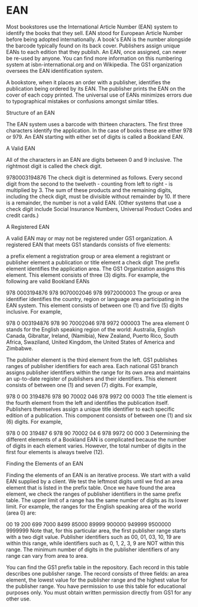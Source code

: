 # EAN

Most bookstores use the International Article Number (EAN) system to identify the books that they sell.  EAN stood for European Article Number before being adopted internationally.  A book's EAN is the number alongside the barcode typically found on its back cover.  Publishers assign unique EANs to each edition that they publish.  An EAN, once assigned, can never be re-used by anyone.  You can find more information on this numbering system at isbn-international.org and on Wikipedia.  The GS1 organization oversees the EAN identification system.

A bookstore, when it places an order with a publisher, identifies the publication being ordered by its EAN.  The publisher prints the EAN on the cover of each copy printed.  The universal use of EANs minimizes errors due to typographical mistakes or confusions amongst similar titles. 

Structure of an EAN

The EAN system uses a barcode with thirteen characters.  The first three characters identify the application.  In the case of books these are either 978 or 979.  An EAN starting with either set of digits is called a Bookland EAN.

A Valid EAN

All of the characters in an EAN are digits between 0 and 9 inclusive.  The rightmost digit is called the check digit. 

 9780003194876
The check digit is determined as follows.  Every second digit from the second to the twelveth - counting from left to right - is multiplied by 3.  The sum of these products and the remaining digits, including the check digit, must be divisible without remainder by 10.  If there is a remainder, the number is not a valid EAN.  (Other systems that use a check digit include Social Insurance Numbers, Universal Product Codes and credit cards.)

A Registered EAN

A valid EAN may or may not be registered under GS1 organization.  A registered EAN that meets GS1 standards consists of five elements:

a prefix element
a registration group or area element
a registrant or publisher element
a publication or title element
a check digit
The prefix element identifies the application area.  The GS1 Organization assigns this element.  This element consists of three (3) digits.  For example, the following are valid Bookland EANs

 978 0003194876
 978 9070002046
 978 9972000003
The group or area identifier identifies the country, region or language area participating in the EAN system.  This element consists of between one (1) and five (5) digits inclusive.  For example,

 978 0 003194876
 978 90 70002046
 978 9972 000003
The area element 0 stands for the English speaking region of the world: Australia, English Canada, Gibraltar, Ireland, (Namibia), New Zealand, Puerto Rico, South Africa, Swaziland, United Kingdom, the United States of America and Zimbabwe. 

The publisher element is the third element from the left.  GS1 publishes ranges of publisher identifiers for each area.  Each national GS1 branch assigns publisher identifiers within the range for its own area and maintains an up-to-date register of publishers and their identifiers.  This element consists of between one (1) and seven (7) digits.  For example,

 978 0 00 3194876
 978 90 70002 046
 978 9972 00 0003
The title element is the fourth element from the left and identifies the publication itself.  Publishers themselves assign a unique title identifier to each specific edition of a publication.  This component consists of between one (1) and six (6) digits.  For example,

 978 0 00 319487 6
 978 90 70002 04 6
 978 9972 00 000 3
Determining the different elements of a Bookland EAN is complicated because the number of digits in each element varies.  However, the total number of digits in the first four elements is always twelve (12). 

Finding the Elements of an EAN

Finding the elements of an EAN is an iterative process.  We start with a valid EAN supplied by a client.  We test the leftmost digits until we find an area element that is listed in the prefix table.  Once we have found the area element, we check the ranges of publisher identifiers in the same prefix table.  The upper limit of a range has the same number of digits as its lower limit.  For example, the ranges for the English speaking area of the world (area 0) are:

 00 19
 200 699
 7000 8499
 85000 89999
 900000 949999
 9500000 9999999
Note that, for this particular area, the first publisher range starts with a two digit value.  Publisher identifiers such as 00, 01, 03, 10, 19 are within this range, while identifiers such as 0, 1, 2, 3, 9 are NOT within this range.  The minimum number of digits in the publisher identifiers of any range can vary from area to area. 

You can find the GS1 prefix table in the repository.  Each record in this table describes one publisher range.  The record consists of three fields: an area element, the lowest value for the publisher range and the highest value for the publisher range.  You have permission to use this table for educational purposes only.  You must obtain written permission directly from GS1 for any other use.
